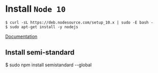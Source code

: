 # **Install `Node 10`**
```
$ curl -sL https://deb.nodesource.com/setup_10.x | sudo -E bash -
$ sudo apt-get install -y nodejs
```

[Documentation](https://github.com/standard/semistandard)

## **Install semi-standard**
$ sudo npm install semistandard --global
